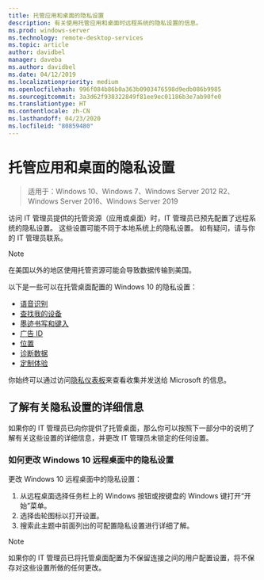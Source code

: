 ```yaml
---
title: 托管应用和桌面的隐私设置
description: 有关使用托管应用和桌面时远程系统的隐私设置的信息。
ms.prod: windows-server
ms.technology: remote-desktop-services
ms.topic: article
author: davidbel
manager: daveba
ms.author: davidbel
ms.date: 04/12/2019
ms.localizationpriority: medium
ms.openlocfilehash: 996f084b86b0a363b0903476598d9edb086b9985
ms.sourcegitcommit: 3a3d62f938322849f81ee9ec01186b3e7ab90fe0
ms.translationtype: HT
ms.contentlocale: zh-CN
ms.lasthandoff: 04/23/2020
ms.locfileid: "80859480"
---
```

# <a name="privacy-settings-for-managed-apps-and-desktops"></a>托管应用和桌面的隐私设置

>适用于：Windows 10、Windows 7、Windows Server 2012 R2、Windows Server 2016、Windows Server 2019

访问 IT 管理员提供的托管资源（应用或桌面）时，IT 管理员已预先配置了远程系统的隐私设置。 这些设置可能不同于本地系统上的隐私设置。 如有疑问，请与你的 IT 管理员联系。

>[!NOTE]
>在美国以外的地区使用托管资源可能会导致数据传输到美国。

以下是一些可以在托管桌面配置的 Windows 10 的隐私设置：

- [语音识别](https://go.microsoft.com/fwlink/?linkid=874646)
- [查找我的设备](https://go.microsoft.com/fwlink/?linkid=533063)
- [墨迹书写和键入](https://go.microsoft.com/fwlink/?linkid=874646)
- [广告 ID](https://go.microsoft.com/fwlink/?linkid=838419)
- [位置](https://go.microsoft.com/fwlink/?linkid=529987)
- [诊断数据](https://go.microsoft.com/fwlink/?linkid=614828)
- [定制体验](https://go.microsoft.com/fwlink/?linkid=614828)

你始终可以通过访问[隐私仪表板](https://go.microsoft.com/fwlink/?linkid=864206)来查看收集并发送给 Microsoft 的信息。

## <a name="learn-more-about-privacy-settings"></a>了解有关隐私设置的详细信息

如果你的 IT 管理员已向你提供了托管桌面，那么你可以按照下一部分中的说明了解有关这些设置的详细信息，并更改 IT 管理员未锁定的任何设置。

### <a name="how-to-change-privacy-settings-in-windows-10-remote-desktops"></a>如何更改 Windows 10 远程桌面中的隐私设置

更改 Windows 10 远程桌面中的隐私设置：

1. 从远程桌面选择任务栏上的 Windows 按钮或按键盘的 Windows 键打开“开始”菜单。
2. 选择齿轮图标以打开设置。
3. 搜索此主题中前面列出的可配置隐私设置进行详细了解。

>[!NOTE]
> 如果你的 IT 管理员已将托管桌面配置为不保留连接之间的用户配置设置，将不保存对这些设置所做的任何更改。
